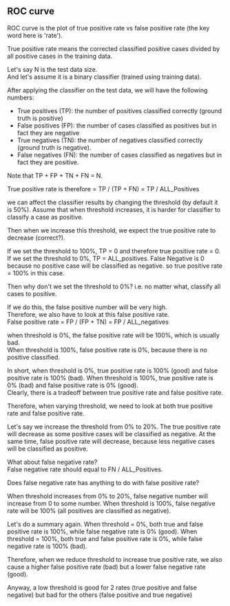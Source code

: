 ROC curve
------------------------

ROC curve is the plot of true positive rate vs false positive rate (the key word here is 'rate').

True positive rate means the corrected classified positive cases divided by all positive cases in the training data.

Let's say N is the test data size.  
And let's assume it is a binary classifier (trained using training data).

After applying the classifier on the test data, we will have the following numbers:  
- True positives (TP): the number of positives classified correctly (ground truth is positive)  
- False positives (FP): the number of cases classified as positives but in fact they are negative  
- True negatives (TN): the number of negatives classified correctly (ground truth is negative).  
- False negatives (FN): the number of cases classified as negatives but in fact they are positive.

Note that TP + FP + TN + FN = N.

True positive rate is therefore = TP / (TP + FN) = TP / ALL_Positives

we can affect the classifier results by changing the threshold (by default it is 50%).
Assume that when threshold increases, it is harder for classifier to classify a case as positive.

Then when we increase this threshold, we expect the true positive rate to decrease (correct?).

If we set the threshold to 100%, TP = 0 and therefore true positive rate = 0.  
If we set the threshold to 0%, TP = ALL_positives.
	False Negative is 0 because no positive case will be classified as negative.
	so true positive rate = 100% in this case.

Then why don't we set the threshold to 0%? i.e. no matter what, classify all cases to positive.

If we do this, the false positive number will be very high.  
Therefore, we also have to look at this false positive rate.  
False positive rate = FP / (FP + TN) = FP / ALL_negatives

when threshold is 0%, the false positive rate will be 100%, which is usually bad.  
When threshold is 100%, false positive rate is 0%, because there is no positive classified.  

In short, when threshold is 0%, true positive rate is 100% (good) and false positive rate is 100% (bad).
When threshold is 100%, true positive rate is 0% (bad) and false positive rate is 0% (good).  
Clearly, there is a tradeoff between true positive rate and false positive rate.

Therefore, when varying threshold, we need to look at both true positive rate and false positive rate.

Let's say we increase the threshold from 0% to 20%.
The true positive rate will decrease as some positive cases will be classified as negative.
At the same time, false positive rate will decrease, because less negative cases will be classified as positive.

What about false negative rate?  
False negative rate should equal to FN / ALL_Positives.  

Does false negative rate has anything to do with false positive rate?

When threshold increases from 0% to 20%, false negative number will increase from 0 to some number.
When threshold is 100%, false negative rate will be 100% (all positives are classified as negative).

Let's do a summary again.
When threshold = 0%, both true and false positive rate is 100%, while false negative rate is 0% (good).
When threshold = 100%, both true and false positive rate is 0%, while false negative rate is 100% (bad).

Therefore, when we reduce threshold to increase true positive rate, 
we also cause a higher false positive rate (bad) but a lower false negative rate (good).

Anyway, a low threshold is good for 2 rates (true positive and false negative)
but bad for the others (false positive and true negative)
